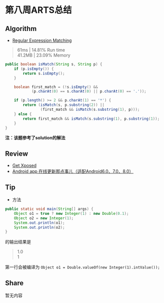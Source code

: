 # 第八周ARTS总结
## Algorithm
- [Regular Expression Matching](https://leetcode.com/problems/regular-expression-matching/)
> 61ms | 14.81% Run time  
> 41.2MB | 23.09% Memory
```java
public boolean isMatch(String s, String p) {
    if (p.isEmpty()) {
        return s.isEmpty();
    }

    boolean first_match = (!s.isEmpty() &&
            (p.charAt(0) == s.charAt(0) || p.charAt(0) == '.'));

    if (p.length() >= 2 && p.charAt(1) == '*') {
        return (isMatch(s, p.substring(2)) ||
                (first_match && isMatch(s.substring(1), p)));
    } else {
        return first_match && isMatch(s.substring(1), p.substring(1));
    }
}
```
**注：该题参考了solution的解法**

## Review
- [Get Xposed](https://www.xda-developers.com/xposed-framework-hub/)
- [Android app 在线更新那点事儿（适配Android6.0、7.0、8.0）](https://juejin.im/post/5ad4ab7af265da239d49c8f9#heading-5)

## Tip
+ 方法  
```java
public static void main(String[] args) {
    Object o1 = true ? new Integer(1) : new Double(0.1);
    Object o2 = new Integer(1);
    System.out.println(o1);
    System.out.println(o2);
}
```
的输出结果是 
>1.0  
>1

第一行会被编译为
`Object o1 = Double.valueOf(new Integer(1).intValue());`

## Share
暂无内容